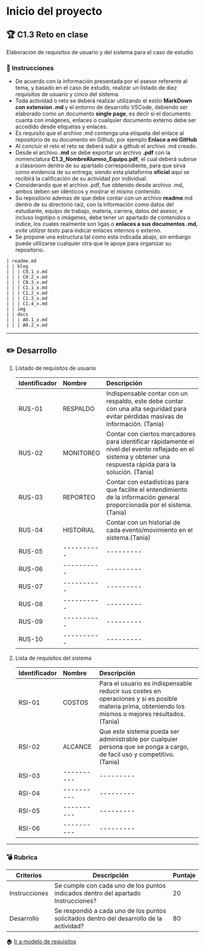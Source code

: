 # Inicio del proyecto

## :trophy: C1.3 Reto en clase

Elaboracion de requisitos de usuario y del sistema para el caso de estudio

### :blue_book: Instrucciones

- De acuerdo con la información presentada por el asesor referente al tema, y basado en el caso de estudio, realizar un listado de diez requisitos de usuario y cinco del sistema.
- Toda actividad o reto se deberá realizar utilizando el estilo **MarkDown con extension .md** y el entorno de desarrollo VSCode, debiendo ser elaborado como un documento **single page**, es decir si el documento cuanta con imágenes, enlaces o cualquier documento externo debe ser accedido desde etiquetas y enlaces.
- Es requisito que el archivo .md contenga una etiqueta del enlace al repositorio de su documento en Github, por ejemplo **Enlace a mi GitHub**
- Al concluir el reto el reto se deberá subir a github el archivo .md creado.
- Desde el archivo **.md** se debe exportar un archivo **.pdf** con la nomenclatura **C1.3_NombreAlumno_Equipo.pdf**, el cual deberá subirse a classroom dentro de su apartado correspondiente, para que sirva como evidencia de su entrega; siendo esta plataforma **oficial** aquí se recibirá la calificación de su actividad por individual.
- Considerando que el archivo .pdf, fue obtenido desde archivo .md, ambos deben ser idénticos y mostrar el mismo contenido.
- Su repositorio ademas de que debe contar con un archivo **readme**.md dentro de su directorio raíz, con la información como datos del estudiante, equipo de trabajo, materia, carrera, datos del asesor, e incluso logotipo o imágenes, debe tener un apartado de contenidos o indice, los cuales realmente son ligas o **enlaces a sus documentos .md**, _evite utilizar texto_ para indicar enlaces internos o externo.
- Se propone una estructura tal como esta indicada abajo, sin embargo puede utilizarse cualquier otra que le apoye para organizar su repositorio.

``` 
| readme.md
| | blog
| | | C0.1_x.md
| | | C0.2_x.md
| | | C0.3_x.md
| | | C1.1_x.md
| | | C1.2_x.md
| | | C1.3_x.md
| | | C1.4_x.md
| | img
| | docs
| | | A0.1_x.md
| | | A0.2_x.md
```
___

## :pencil2: Desarrollo

1. Listado de requisitos de usuario
   
    Identificador | Nombre | Descripción
    :--|:--|:--
    RUS-01| RESPALDO | Indispensable contar con un respaldo, este debe contar con una alta seguridad para evitar pérdidas masivas de información. (Tania)
    RUS-02| MONITOREO | Contar con ciertos marcadores para identificar rápidamente el nivel del evento reflejado en el sistema y obtener una respuesta rápida para la solución. (Tania)
    RUS-03| REPORTEO | Contar con estadísticas para que facilite el entendimiento de la información general proporcionada por el sistema.(Tania)
    RUS-04| HISTORIAL | Contar con un historial de cada evento/movimiento en el sistema.(Tania)
    RUS-05|----------|---------
    RUS-06|----------|---------
    RUS-07|----------|---------
    RUS-08|----------|---------
    RUS-09|----------|---------
    RUS-10|----------|---------
 
2. Lista de requisitos del sistema
   
    Identificador | Nombre | Descripción
    :--|:--|:--
    RSI-01| COSTOS | Para el usuario es indispensable reducir sus costes en operaciones y si es posible materia prima, obteniendo los mismos o mejores resultados.(Tania) 
    RSI-02| ALCANCE | Que este sistema pueda ser administrable por cualquier persona que se ponga a cargo, de facil uso y competitivo. (Tania)
    RSI-03|----------|---------
    RSI-04|----------|---------
    RSI-05|----------|---------
    RSI-06|----------|---------

___

### :bomb: Rubrica

| Criterios     | Descripción                                                                                  | Puntaje |
| ------------- | -------------------------------------------------------------------------------------------- | ------- |
| Instrucciones | Se cumple con cada uno de los puntos indicados dentro del apartado Instrucciones?            | 20 |
| Desarrollo    | Se respondió a cada uno de los puntos solicitados dentro del desarrollo de la actividad?     | 80      |

:house: [Ir a modelo de requisitos](../docs/D1.0_Modelado_requisitos.md)
